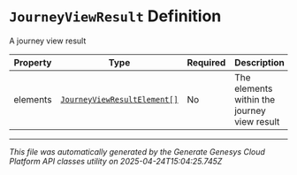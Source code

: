 # `JourneyViewResult` Definition

A journey view result

| Property | Type | Required | Description |
|----------|------|----------|-------------|
| elements | [`JourneyViewResultElement[]`](journeyviewresultelement-definition.md) | No | The elements within the journey view result |

---

*This file was automatically generated by the Generate Genesys Cloud Platform API classes utility on 2025-04-24T15:04:25.745Z*
